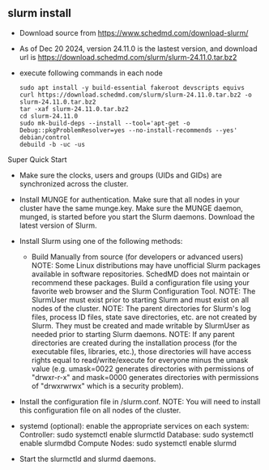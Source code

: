 


## slurm install ##

* Download source from https://www.schedmd.com/download-slurm/

* As of Dec 20 2024, version 24.11.0 is the lastest version, and download url is https://download.schedmd.com/slurm/slurm-24.11.0.tar.bz2  

* execute following commands in each node
  ```
  sudo apt install -y build-essential fakeroot devscripts equivs
  curl https://download.schedmd.com/slurm/slurm-24.11.0.tar.bz2 -o slurm-24.11.0.tar.bz2
  tar -xaf slurm-24.11.0.tar.bz2
  cd slurm-24.11.0
  sudo mk-build-deps --install --tool='apt-get -o Debug::pkgProblemResolver=yes --no-install-recommends --yes' debian/control
  debuild -b -uc -us
  ```





Super Quick Start 
* Make sure the clocks, users and groups (UIDs and GIDs) are synchronized across the cluster.
* Install MUNGE for authentication. Make sure that all nodes in your cluster have the same munge.key. Make sure the MUNGE daemon, munged, is started before you start the Slurm daemons.
Download the latest version of Slurm.
* Install Slurm using one of the following methods:
  * Build Manually from source (for developers or advanced users)
NOTE: Some Linux distributions may have unofficial Slurm packages available in software repositories. SchedMD does not maintain or recommend these packages.
Build a configuration file using your favorite web browser and the Slurm Configuration Tool.
NOTE: The SlurmUser must exist prior to starting Slurm and must exist on all nodes of the cluster.
NOTE: The parent directories for Slurm's log files, process ID files, state save directories, etc. are not created by Slurm. They must be created and made writable by SlurmUser as needed prior to starting Slurm daemons.
NOTE: If any parent directories are created during the installation process (for the executable files, libraries, etc.), those directories will have access rights equal to read/write/execute for everyone minus the umask value (e.g. umask=0022 generates directories with permissions of "drwxr-r-x" and mask=0000 generates directories with permissions of "drwxrwrwx" which is a security problem).

* Install the configuration file in <sysconfdir>/slurm.conf.
NOTE: You will need to install this configuration file on all nodes of the cluster.
* systemd (optional): enable the appropriate services on each system:
  Controller: sudo systemctl enable slurmctld
  Database: sudo systemctl enable slurmdbd
  Compute Nodes: sudo systemctl enable slurmd
* Start the slurmctld and slurmd daemons.
